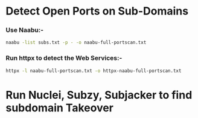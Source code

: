 # Detect Open Ports on Sub-Domains


### Use Naabu:-

```bash
naabu -list subs.txt -p - -o naabu-full-portscan.txt
```


### Run httpx to detect the Web Services:-

```bash
httpx -l naabu-full-portscan.txt -o httpx-naabu-full-portscan.txt
```

# Run Nuclei, Subzy, Subjacker to find subdomain Takeover


